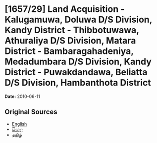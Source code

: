 # [1657/29] Land Acquisition - Kalugamuwa, Doluwa D/S Division, Kandy District - Thibbotuwawa, Athuraliya D/S Division, Matara District - Bambaragahadeniya, Medadumbara D/S Division, Kandy District - Puwakdandawa, Beliatta D/S Division, Hambanthota District

**Date:** 2010-06-11

## Original Sources

- [English](https://documents.gov.lk/view/extra-gazettes/2010/6/1657-29_E.pdf)
- [සිංහල](https://documents.gov.lk/view/extra-gazettes/2010/6/1657-29_S.pdf)
- [தமிழ்](https://documents.gov.lk/view/extra-gazettes/2010/6/1657-29_T.pdf)
